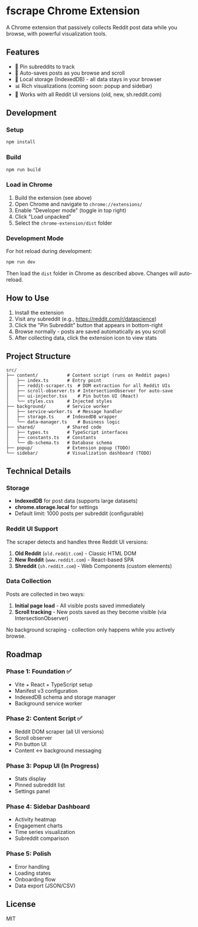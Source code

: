 # fscrape Chrome Extension

A Chrome extension that passively collects Reddit post data while you browse, with powerful visualization tools.

## Features

- 📌 Pin subreddits to track
- 🔄 Auto-saves posts as you browse and scroll
- 💾 Local storage (IndexedDB) - all data stays in your browser
- 📊 Rich visualizations (coming soon: popup and sidebar)
- 🎯 Works with all Reddit UI versions (old, new, sh.reddit.com)

## Development

### Setup

```bash
npm install
```

### Build

```bash
npm run build
```

### Load in Chrome

1. Build the extension (see above)
2. Open Chrome and navigate to `chrome://extensions/`
3. Enable "Developer mode" (toggle in top right)
4. Click "Load unpacked"
5. Select the `chrome-extension/dist` folder

### Development Mode

For hot reload during development:

```bash
npm run dev
```

Then load the `dist` folder in Chrome as described above. Changes will auto-reload.

## How to Use

1. Install the extension
2. Visit any subreddit (e.g., https://reddit.com/r/datascience)
3. Click the "Pin Subreddit" button that appears in bottom-right
4. Browse normally - posts are saved automatically as you scroll
5. After collecting data, click the extension icon to view stats

## Project Structure

```
src/
├── content/           # Content script (runs on Reddit pages)
│   ├── index.ts       # Entry point
│   ├── reddit-scraper.ts  # DOM extraction for all Reddit UIs
│   ├── scroll-observer.ts # IntersectionObserver for auto-save
│   ├── ui-injector.tsx    # Pin button UI (React)
│   └── styles.css     # Injected styles
├── background/        # Service worker
│   ├── service-worker.ts  # Message handler
│   ├── storage.ts     # IndexedDB wrapper
│   └── data-manager.ts    # Business logic
├── shared/            # Shared code
│   ├── types.ts       # TypeScript interfaces
│   ├── constants.ts   # Constants
│   └── db-schema.ts   # Database schema
├── popup/             # Extension popup (TODO)
└── sidebar/           # Visualization dashboard (TODO)
```

## Technical Details

### Storage

- **IndexedDB** for post data (supports large datasets)
- **chrome.storage.local** for settings
- Default limit: 1000 posts per subreddit (configurable)

### Reddit UI Support

The scraper detects and handles three Reddit UI versions:

1. **Old Reddit** (`old.reddit.com`) - Classic HTML DOM
2. **New Reddit** (`www.reddit.com`) - React-based SPA
3. **Shreddit** (`sh.reddit.com`) - Web Components (custom elements)

### Data Collection

Posts are collected in two ways:

1. **Initial page load** - All visible posts saved immediately
2. **Scroll tracking** - New posts saved as they become visible (via IntersectionObserver)

No background scraping - collection only happens while you actively browse.

## Roadmap

### Phase 1: Foundation ✅
- Vite + React + TypeScript setup
- Manifest v3 configuration
- IndexedDB schema and storage manager
- Background service worker

### Phase 2: Content Script ✅
- Reddit DOM scraper (all UI versions)
- Scroll observer
- Pin button UI
- Content ↔ background messaging

### Phase 3: Popup UI (In Progress)
- Stats display
- Pinned subreddit list
- Settings panel

### Phase 4: Sidebar Dashboard
- Activity heatmap
- Engagement charts
- Time series visualization
- Subreddit comparison

### Phase 5: Polish
- Error handling
- Loading states
- Onboarding flow
- Data export (JSON/CSV)

## License

MIT
